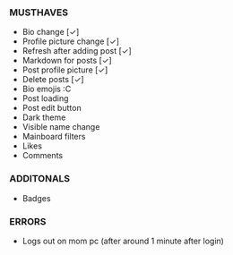 ### MUSTHAVES
- Bio change [✓]
- Profile picture change [✓]
- Refresh after adding post [✓]
- Markdown for posts [✓]
- Post profile picture [✓]
- Delete posts [✓]
- Bio emojis :C
- Post loading
- Post edit button
- Dark theme
- Visible name change
- Mainboard filters
- Likes
- Comments

### ADDITONALS
- Badges

### ERRORS
- Logs out on mom pc (after around 1 minute after login)
